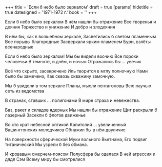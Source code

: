 +++
title = 'Если б небо было зеркалом'
draft = true
[params]
  hidetitle = true
  datesigned = '1971-1972 г.'
  book = ''
+++
<!-- [Авт- зачеркнуто, удалено] -->

Если б небо было зеркалом
В нём нашли бы отражение
Все творенья и деяния
Торжество и унижение
И добро и злодеяния

В нём бы, как в волшебном зеркале,
Засветились б светом пламенным
Все порывы благородные
Засверкали ярким пламенем
Бури, взлёты всенародные

Если б небо было зеркалом!
Мы бы видели воочию
Все пороки человечьи
В темноте, и днём, и ночью
Отражались бы ... увечия

Всё что скрыто, засекречено
Иль творится в мглу полночную
Нами было бы замечено,
Как сквозь скважину замочную.

Мы б увидели в том зеркале
Планы, мысли пентагоновы
Всю паучью сеть из ведомства

В странах, ставших ... полигонами
В мире страха и невежества.

Баз, ракет и складов ядерных
Мы нашли бы отражение
Щит раскрыли б лазерный
Засекли б флотов движенье

Во сто крат небесной оптикой
Капитолий ... увеличенный
Вашингтонских молодчиков
Обнажил бы в нём двуличие

На поверхности сферической
Муки вольного Вьетнама,
Его подвиг титанический
Мы узрели б без обмана.

И кровавым смерчем-поясом
Полусфера бы оделася
В ней агрессия и дядя Сэм
Всему миру бы смотрелися

<!-- [Илья- 1971-1972 г.] -->
